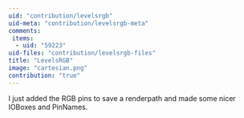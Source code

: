 ```yaml
---
uid: "contribution/levelsrgb"
uid-meta: "contribution/levelsrgb-meta"
comments: 
 items: 
  - uid: "59223"
uid-files: "contribution/levelsrgb-files"
title: "LevelsRGB"
image: "cartesian.png"
contribution: "true"
---
```


I just added the RGB pins to save a renderpath and made some nicer IOBoxes and PinNames.